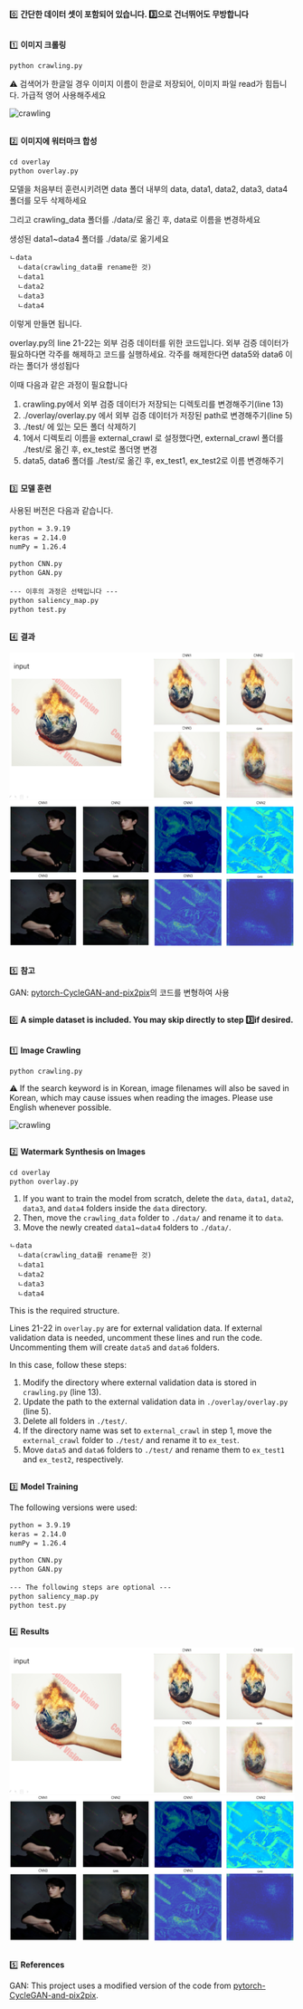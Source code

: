0️⃣ **간단한 데이터 셋이 포함되어 있습니다. 3️⃣으로 건너뛰어도 무방합니다**

##

1️⃣ **이미지 크롤링**
```
python crawling.py
```
⚠️ 검색어가 한글일 경우 이미지 이름이 한글로 저장되어, 이미지 파일 read가 힘듭니다. 가급적 영어 사용해주세요

![crawling](/MD/crawling.gif) 

##

2️⃣ **이미지에 워터마크 합성**

```
cd overlay
python overlay.py
```

모델을 처음부터 훈련시키려면 data 폴더 내부의 data, data1, data2, data3, data4 폴더를 모두 삭제하세요

그리고 crawling_data 폴더를 ./data/로 옮긴 후, data로 이름을 변경하세요

생성된 data1~data4 폴더를 ./data/로 옮기세요

```
ㄴdata
  ㄴdata(crawling_data를 rename한 것)
  ㄴdata1
  ㄴdata2
  ㄴdata3
  ㄴdata4
```

이렇게 만들면 됩니다.

overlay.py의 line 21-22는 외부 검증 데이터를 위한 코드입니다. 외부 검증 데이터가 필요하다면 각주를 해제하고 코드를 실행하세요. 각주를 해제한다면 data5와 data6 이라는 폴더가 생성됩다

이때 다음과 같은 과정이 필요합니다
1. crawling.py에서 외부 검증 데이터가 저장되는 디렉토리를 변경해주기(line 13)
2. ./overlay/overlay.py 에서 외부 검증 데이터가 저장된 path로 변경해주기(line 5)
3. ./test/ 에 있는 모든 폴더 삭제하기
4. 1에서 디렉토리 이름을 external_crawl 로 설정했다면, external_crawl 폴더를 ./test/로 옮긴 후, ex_test로 폴더명 변경
5. data5, data6 폴더를 ./test/로 옮긴 후, ex_test1, ex_test2로 이름 변경해주기

##

3️⃣ **모델 훈련**


사용된 버전은 다음과 같습니다. 
```
python = 3.9.19
keras = 2.14.0
numPy = 1.26.4
```

```
python CNN.py
python GAN.py

--- 이후의 과정은 선택입니다 ---
python saliency_map.py
python test.py
```

## 
4️⃣ **결과**

![result](/MD/result.png) 
![sal](/MD/sal.png)   

##
5️⃣ **참고**

GAN: [pytorch-CycleGAN-and-pix2pix](https://github.com/junyanz/pytorch-CycleGAN-and-pix2pix.git)의 코드를 변형하여 사용

##
##

0️⃣ **A simple dataset is included. You may skip directly to step 3️⃣if desired.**

##

1️⃣ **Image Crawling**
```
python crawling.py
```
⚠️ If the search keyword is in Korean, image filenames will also be saved in Korean, which may cause issues when reading the images. Please use English whenever possible.

![crawling](/MD/crawling.gif) 

##

2️⃣ **Watermark Synthesis on Images**

```
cd overlay
python overlay.py
```

1. If you want to train the model from scratch, delete the `data`, `data1`, `data2`, `data3`, and `data4` folders inside the `data` directory.
2. Then, move the `crawling_data` folder to `./data/` and rename it to `data`.
3. Move the newly created `data1`~`data4` folders to `./data/`.


```
ㄴdata
  ㄴdata(crawling_data를 rename한 것)
  ㄴdata1
  ㄴdata2
  ㄴdata3
  ㄴdata4
```

This is the required structure.

Lines 21-22 in `overlay.py` are for external validation data. If external validation data is needed, uncomment these lines and run the code. Uncommenting them will create `data5` and `data6` folders.

In this case, follow these steps:
1. Modify the directory where external validation data is stored in `crawling.py` (line 13).
2. Update the path to the external validation data in `./overlay/overlay.py` (line 5).
3. Delete all folders in `./test/`.
4. If the directory name was set to `external_crawl` in step 1, move the `external_crawl` folder to `./test/` and rename it to `ex_test`.
5. Move `data5` and `data6` folders to `./test/` and rename them to `ex_test1` and `ex_test2`, respectively.


##

3️⃣ **Model Training**


The following versions were used: 
```
python = 3.9.19
keras = 2.14.0
numPy = 1.26.4
```

```
python CNN.py
python GAN.py

--- The following steps are optional ---
python saliency_map.py
python test.py
```

## 
4️⃣ **Results**

![result](/MD/result.png) 
![sal](/MD/sal.png)   

##
5️⃣ **References**

GAN: This project uses a modified version of the code from [pytorch-CycleGAN-and-pix2pix](https://github.com/junyanz/pytorch-CycleGAN-and-pix2pix.git).
